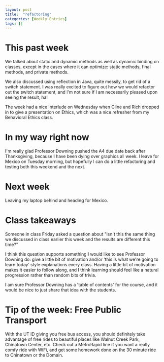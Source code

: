 ```yaml
---
layout: post
title:  "refactoring"
categories: [Weekly Entries]
tags: []
---
```


# This past week

We talked about static and dynamic methods as well as dynamic binding on classes, except in the cases where it can optimize: static methods, final methods, and private methods.

We also discussed using reflection in Java, quite messily, to get rid of a switch statement. I was really excited to figure out how we would refactor out the switch statement, and I'm not sure if I am necessarily pleased upon seeing the result, ha!

The week had a nice interlude on Wednesday when Cline and Rich dropped in to give a presentation on Ethics, which was a nice refresher from my Behavioral Ethics class.

# In my way right now

I'm really glad Professor Downing pushed the A4 due date back after Thanksgiving, because I have been dying over graphics all week. I leave for Mexico on Tuesday morning, but hopefully I can do a little refactoring and testing both this weekend and the next.

# Next week

Leaving my laptop behind and heading for Mexico.

# Class takeaways

Someone in class Friday asked a question about "Isn't this the same thing we discussed in class earlier this week and the results are different this time?"

I think this question supports something I would like to see Professor Downing do: give a little bit of motivation and/or 'this is what we're going to learn today' style explanations every class. Having a little bit of motivation makes it easier to follow along, and I think learning should feel like a natural progression rather than random bits of trivia.

I am sure Professor Downing has a 'table of contents' for the course, and it would be nice to just share that idea with the students.

# Tip of the week: Free Public Transport

With the UT ID giving you free bus access, you should definitely take advantage of free rides to beautiful places like Walnut Creek Park, Chinatown Center, etc. Check out a MetroRapid line if you want a really comfy ride with WiFi, and get some homework done on the 30 minute ride to Chinatown or the Domain.